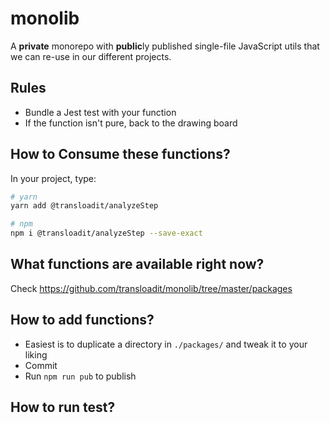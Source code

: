 # monolib

A **private** monorepo with **public**ly published single-file JavaScript utils that we can re-use in our different projects.

## Rules

- Bundle a Jest test with your function
- If the function isn't pure, back to the drawing board

## How to Consume these functions?

In your project, type:

```bash
# yarn
yarn add @transloadit/analyzeStep

# npm
npm i @transloadit/analyzeStep --save-exact
```

## What functions are available right now?

Check <https://github.com/transloadit/monolib/tree/master/packages>

## How to add functions?

- Easiest is to duplicate a directory in `./packages/` and tweak it to your liking
- Commit
- Run `npm run pub` to publish

## How to run test?

```bash

```

